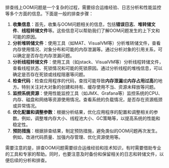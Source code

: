 排查线上OOM问题是一个复杂的过程，需要综合运维经验、日志分析和性能监控等多个方面的信息。下面是一般的排查步骤：

1. **收集信息**：首先，收集与OOM问题相关的信息，包括**错误日志**、**堆转储文件**、**线程转储文件**等。这些信息可以帮助我们了解OOM问题发生的上下文和可能的原因。
2. **分析堆转储文件**：使用工具（如MAT、VisualVM等）分析堆转储文件，查看内存使用情况、对象分布和可能的内存泄漏等。通过分析对象的引用关系，可以确定是否存在内存泄漏问题。
3. **分析线程转储文件**：使用工具（如jstack、VisualVM等）分析线程转储文件，查看线程状态、死锁情况和可能的死锁原因。通过分析线程的堆栈信息，可以确定是否存在死锁或线程阻塞等问题。
4. **检查代码**：检查应用程序的代码，查找可能导致**内存泄漏**或**内存占用过高**的地方。特别关注对大对象的创建和持有、缓存使用不当、资源未释放等问题。
5. **监控系统资源**：使用性能监控工具（如JMX、Grafana等）监控系统的CPU、内存、磁盘和网络等资源使用情况。查看系统的负载情况，是否存在资源瓶颈或异常情况。
6. **优化配置和调整参数**：根据分析结果，优化应用程序的配置和调整相关的参数。例如，调整堆内存大小、线程池大小、GC策略等，以提高系统的性能和稳定性。
7. **预防措施**：根据排查结果，制定预防措施，避免类似的OOM问题再次发生。例如，改进代码质量、加强内存管理、优化资源使用等。

需要注意的是，排查OOM问题需要综合运维经验和技术知识，有时需要借助专业的工具和专家的帮助。同时，也要注意及时备份和保留相关的日志和转储文件，以便后续的分析和排查。

